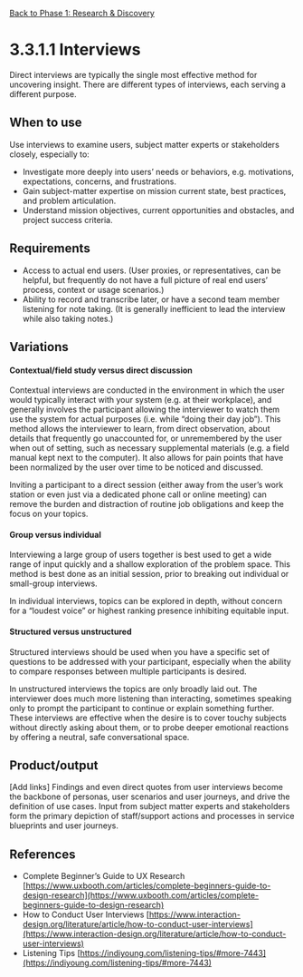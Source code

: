 [Back to Phase 1: Research & Discovery](3-3-research.md)

# 3.3.1.1 Interviews

Direct interviews are typically the single most effective method for uncovering insight. There are different types of interviews, each serving a different purpose.

## When to use

Use interviews to examine users, subject matter experts or stakeholders closely, especially to:

- Investigate more deeply into users’ needs or behaviors, e.g. motivations, expectations, concerns, and frustrations.
- Gain subject-matter expertise on mission current state, best practices, and problem articulation.
- Understand mission objectives, current opportunities and obstacles, and project success criteria.

## Requirements

- Access to actual end users. (User proxies, or representatives, can be helpful, but frequently do not have a full picture of real end users’ process, context or usage scenarios.)
- Ability to record and transcribe later, or have a second team member listening for note taking. (It is generally inefficient to lead the interview while also taking notes.)

## Variations

#### **Contextual/field study** versus **direct discussion**

Contextual interviews are conducted in the environment in which the user would typically interact with your system (e.g. at their workplace), and generally involves the participant allowing the interviewer to watch them use the system for actual purposes (i.e. while “doing their day job”). This method allows the interviewer to learn, from direct observation, about details that frequently go unaccounted for, or unremembered by the user when out of setting, such as necessary supplemental materials (e.g. a field manual kept next to the computer). It also allows for pain points that have been normalized by the user over time to be noticed and discussed.

Inviting a participant to a direct session (either away from the user’s work station or even just via a dedicated phone call or online meeting) can remove the burden and distraction of routine job obligations and keep the focus on your topics.

#### **Group** versus **individual**

Interviewing a large group of users together is best used to get a wide range of input quickly and a shallow exploration of the problem space. This method is best done as an initial session, prior to breaking out individual or small-group interviews.

In individual interviews, topics can be explored in depth, without concern for a “loudest voice” or highest ranking presence inhibiting equitable input.

#### **Structured** versus **unstructured**

Structured interviews should be used when you have a specific set of questions to be addressed with your participant, especially when the ability to compare responses between multiple participants is desired.

In unstructured interviews the topics are only broadly laid out. The interviewer does much more listening than interacting, sometimes speaking only to prompt the participant to continue or explain something further. These interviews are effective when the desire is to cover touchy subjects without directly asking about them, or to probe deeper emotional reactions by offering a neutral, safe conversational space.

## Product/output

[Add links] Findings and even direct quotes from user interviews become the backbone of personas, user scenarios and user journeys, and drive the definition of use cases.
Input from subject matter experts and stakeholders form the primary depiction of staff/support actions and processes in service blueprints and user journeys.


## References

- Complete Beginner’s Guide to UX Research [https://www.uxbooth.com/articles/complete-beginners-guide-to-design-research](https://www.uxbooth.com/articles/complete-beginners-guide-to-design-research)
- How to Conduct User Interviews [https://www.interaction-design.org/literature/article/how-to-conduct-user-interviews](https://www.interaction-design.org/literature/article/how-to-conduct-user-interviews)
- Listening Tips [https://indiyoung.com/listening-tips/#more-7443](https://indiyoung.com/listening-tips/#more-7443)